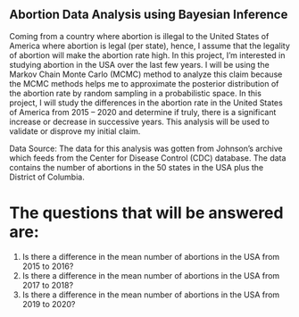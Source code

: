 ## **Abortion Data Analysis using Bayesian Inference**

Coming from a country where abortion is illegal to the United States of America where abortion is legal (per state), hence, I assume that the legality of abortion will make the abortion rate high. In this project, I’m interested in studying abortion in the USA over the last few years. I will be using the Markov Chain Monte Carlo (MCMC) method to analyze this claim because the MCMC methods helps me to approximate the posterior distribution of the abortion rate by random sampling in a probabilistic space. In this project, I will study the differences in the abortion rate in the United States of America from 2015 – 2020 and determine if truly, there is a significant increase or decrease in successive years. This analysis will be used to validate or disprove my initial claim.

Data Source: The data for this analysis was gotten from Johnson’s archive which feeds from the Center for Disease Control (CDC) database. The data contains the number of abortions in the 50 states in the USA plus the District of Columbia.

# **The questions that will be answered are:**
  1.  Is there a difference in the mean number of abortions in the USA from 2015 to 2016?
  2.  Is there a difference in the mean number of abortions in the USA from 2017 to 2018?
  3.  Is there a difference in the mean number of abortions in the USA from 2019 to 2020?
  
